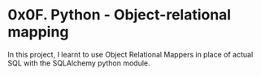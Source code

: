 # 0x0F. Python - Object-relational mapping

In this project, I learnt to use Object Relational Mappers in place of actual SQL with the SQLAlchemy python module.
